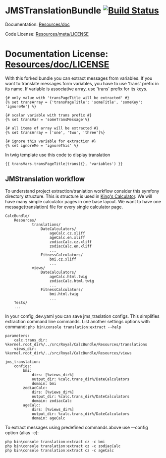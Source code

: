 JMSTranslationBundle [![Build Status](https://secure.travis-ci.org/schmittjoh/JMSTranslationBundle.png?branch=master)](http://travis-ci.org/schmittjoh/JMSTranslationBundle)
====================

Documentation: 
[Resources/doc](http://jmsyst.com/bundles/JMSTranslationBundle)
    

Code License:
[Resources/meta/LICENSE](https://github.com/schmittjoh/JMSTranslationBundle/blob/master/Resources/meta/LICENSE)


Documentation License:
[Resources/doc/LICENSE](https://github.com/schmittjoh/JMSTranslationBundle/blob/master/Resources/doc/LICENSE)
=======

With this forked bundle you can extract messages from variables. If you want to translate messages form variables, 
you have to use 'trans' prefix in its name. If variable is associative array, use 'trans' prefix for its keys. 

```html+django
{# only value with 'transPageTitle will be extracted' #}
{% set transArray = {'transPageTitle': 'someTitle', 'someKey': 'ignoreMe'} %}

{# scalar variable with trans prefix #}
{% set transVar = 'someTransMessage'%}

{# all items of array will be extracted #}
{% set transArray = ['one', 'two', 'three']%}

{# ignore this variable for extraction #}
{% set ignoreMe = 'ignoreThis' %}
```

In twig template use this code to display translation

```html+django
{{ transVars.transPageTitle|trans({}, 'variables') }}
```

## JMStranslation workflow ##

To understand project extraction/tranlation workflow consider this symfony directory structure. This is structure is used
in [King's Calculator](http://kingscalculator.com/). We will have many simple calculator pages in one base layout.
We want to have one message(translation) file for every single calculator page.

<!-- language:console -->
    CalcBundle/
        Resources/
                translations/
                    DateCalculators/
                        ageCalc.cz.xliff
                        ageCalc.en.xliff
                        zodiacCalc.cz.xliff
                        zodiacCalc.en.xliff
                        ...
                    FitnessCalculators/
                        bmi.cz.xliff
                        ...
                views/
                    DateCalculators/
                        ageCalc.html.twig
                        zodiacCalc.html.twig
                        ...
                    FitnessCalculators/
                        bmi.html.twig
                        ...
        Tests/
        ...
            

In your config_dev.yaml you can save jms_traslation configs. This simplifies extraction command line commands. List another 
settings options with command: `php bin\console translation:extract --help` 

<!-- language:console -->
    parameters:
        calc.trans_dir: %kernel.root_dir%/../src/Royal/CalcBundle/Resources/translations
        views_dir: %kernel.root_dir%/../src/Royal/CalcBundle/Resources/views
        
    jms_translation:
        configs:
            bmi:
                dirs: [%views_dir%]
                output_dir: %calc.trans_dir%/DateCalculators
                domain: bmi
            zodiacCalc:
                dirs: [%views_dir%]
                output_dir: %calc.trans_dir%/DateCalculators
                domain: zodiacCalc
            ageCalc:
                dirs: [%views_dir%]
                output_dir: %calc.trans_dir%/DateCalculators
                domain: ageCalc
                
To extract messages using predefined commands above use --config option (alias -c):
                
<!-- language:console -->
    php bin\console translation:extract cz -c bmi
    php bin\console translation:extract cz -c zodiacCalc
    php bin\console translation:extract cz -c ageCalc